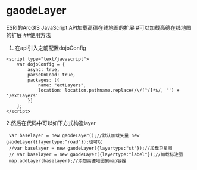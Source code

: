 # gaodeLayer
ESRI的ArcGIS JavaScript API加载高德在线地图的扩展
#可以加载高德在线地图的扩展
##使用方法
1. 在api引入之前配置dojoConfig
```
<script type="text/javascript">
    var dojoConfig = {
        async: true,
        parseOnLoad: true,
        packages: [{
            name: "extLayers",
            location: location.pathname.replace(/\/[^/]*$/, '') + '/extLayers'
        }]
    };
</script>
```
2.然后在代码中可以如下方式构造layer
```
 var baselayer = new gaodeLayer();//默认加载矢量 new gaodeLayer({layertype:"road"});也可以
 //var baselayer = new gaodeLayer({layertype:"st"});//加载卫星图
 // var baselayer = new gaodeLayer({layertype:"label"});//加载标注图
 map.addLayer(baselayer);//添加高德地图到map容器
```
